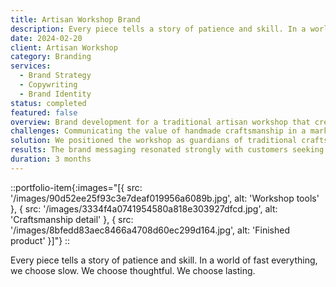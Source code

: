 ```yaml
---
title: Artisan Workshop Brand
description: Every piece tells a story of patience and skill. In a world of fast everything, we choose slow. We choose thoughtful. We choose lasting.
date: 2024-02-20
client: Artisan Workshop
category: Branding
services:
  - Brand Strategy
  - Copywriting
  - Brand Identity
status: completed
featured: false
overview: Brand development for a traditional artisan workshop that creates handmade furniture and home goods with time-honored techniques.
challenges: Communicating the value of handmade craftsmanship in a market dominated by mass production and fast delivery expectations.
solution: We positioned the workshop as guardians of traditional craftsmanship, emphasizing the irreplaceable value of patience and skill in creating lasting pieces.
results: The brand messaging resonated strongly with customers seeking authentic, lasting products, leading to increased premium pricing acceptance and customer retention.
duration: 3 months
---
```


::portfolio-item{:images="[{ src: '/images/90d52ee25f93c3e7deaf019956a6089b.jpg', alt: 'Workshop tools' }, { src: '/images/3334f4a0741954580a818e303927dfcd.jpg', alt: 'Craftsmanship detail' }, { src: '/images/8bfedd83aec8466a4708d60ec299d164.jpg', alt: 'Finished product' }]"}
::

Every piece tells a story of patience and skill. In a world of fast everything, we choose slow. We choose thoughtful. We choose lasting.
